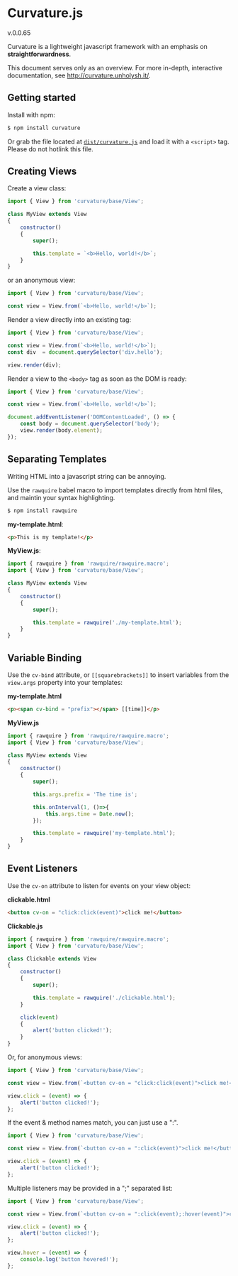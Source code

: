 # Curvature.js

v.0.0.65

Curvature is a lightweight javascript framework with an emphasis on **straightforwardness**.

This document serves only as an overview. For more in-depth, interactive documentation, see http://curvature.unholysh.it/.

## Getting started

Install with npm:

```sh
$ npm install curvature
```

Or grab the file located at [`dist/curvature.js`](https://raw.githubusercontent.com/seanmorris/curvature-2/master/dist/curvature.js) and load it with a `<script>` tag. Please do not hotlink this file.


## Creating Views

Create a view class:

```javascript
import { View } from 'curvature/base/View';

class MyView extends View
{
	constructor()
	{
		super();

		this.template = `<b>Hello, world!</b>`;
	}
}
```
or an anonymous view:

```javascript
import { View } from 'curvature/base/View';

const view = View.from(`<b>Hello, world!</b>`);

```

Render a view directly into an existing tag:

```javascript
import { View } from 'curvature/base/View';

const view = View.from(`<b>Hello, world!</b>`);
const div  = document.querySelector('div.hello');

view.render(div);
```

Render a view to the `<body>` tag as soon as the DOM is ready:

```javascript
import { View } from 'curvature/base/View';

const view = View.from(`<b>Hello, world!</b>`);

document.addEventListener('DOMContentLoaded', () => {
	const body = document.querySelector('body');
	view.render(body.element);
});

```
## Separating Templates

Writing HTML into a javascript string can be annoying.

Use the `rawquire` babel macro to import templates directly from html files, and maintin your syntax highlighting.

```sh
$ npm install rawquire
```

**my-template.html**:
```html
<p>This is my template!</p>
```

**MyView.js**:
```javascript
import { rawquire } from 'rawquire/rawquire.macro';
import { View } from 'curvature/base/View';

class MyView extends View
{
	constructor()
	{
		super();

		this.template = rawquire('./my-template.html');
	}
}
```

## Variable Binding

Use the `cv-bind` attribute, or `[[squarebrackets]]`  to insert variables from the `view.args` property into your templates:

**my-template.html**
```html
<p><span cv-bind = "prefix"></span> [[time]]</p>
```

**MyView.js**
```javascript
import { rawquire } from 'rawquire/rawquire.macro';
import { View } from 'curvature/base/View';

class MyView extends View
{
	constructor()
	{
		super();

		this.args.prefix = 'The time is';

		this.onInterval(1, ()=>{
			this.args.time = Date.now();
		});

		this.template = rawquire('my-template.html');
	}
}
```

## Event Listeners

Use the `cv-on` attribute to listen for events on your view object:

**clickable.html**
```html
<button cv-on = "click:click(event)">click me!</button>
```

**Clickable.js**
```javascript
import { rawquire } from 'rawquire/rawquire.macro';
import { View } from 'curvature/base/View';

class Clickable extends View
{
	constructor()
	{
		super();

		this.template = rawquire('./clickable.html');
	}

	click(event)
	{
		alert('button clicked!');
	}
}
```

Or, for anonymous views:

```javascript
import { View } from 'curvature/base/View';

const view = View.from(`<button cv-on = "click:click(event)">click me!</button>`);

view.click = (event) => {
	alert('button clicked!');
};

```

If the event & method names match, you can just use a ":".

```javascript
import { View } from 'curvature/base/View';

const view = View.from(`<button cv-on = ":click(event)">click me!</button>`);

view.click = (event) => {
	alert('button clicked!');
};

```

Multiple listeners may be provided in a ";" separated list:

```javascript
import { View } from 'curvature/base/View';

const view = View.from(`<button cv-on = ":click(event);:hover(event)">click me!</button>`);

view.click = (event) => {
	alert('button clicked!');
};

view.hover = (event) => {
	console.log('button hovered!');
};

```

